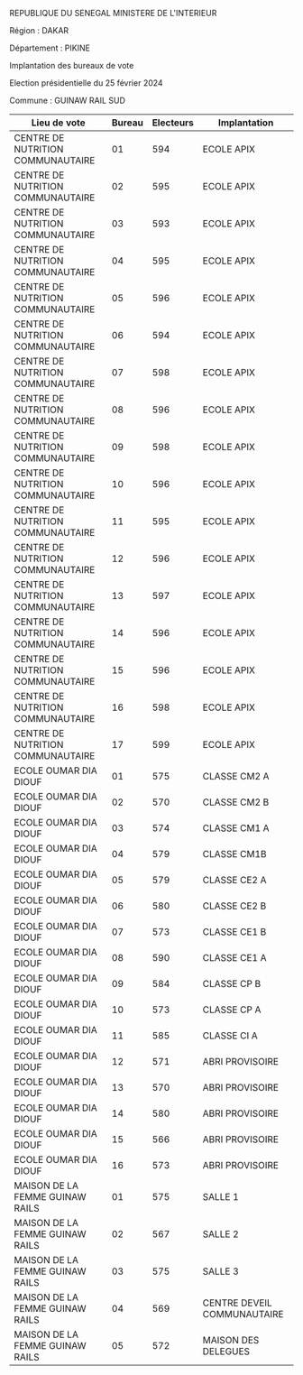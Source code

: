 REPUBLIQUE DU SENEGAL MINISTERE DE L'INTERIEUR

Région : DAKAR

Département : PIKINE

Implantation des bureaux de vote

Election présidentielle du 25 février 2024

Commune : GUINAW RAIL SUD

| Lieu de vote | Bureau | Electeurs | Implantation |
| - | - | - | - |
| CENTRE DE NUTRITION COMMUNAUTAIRE | 01 | 594 | ECOLE APIX |
| CENTRE DE NUTRITION COMMUNAUTAIRE | 02 | 595 | ECOLE APIX |
| CENTRE DE NUTRITION COMMUNAUTAIRE | 03 | 593 | ECOLE APIX |
| CENTRE DE NUTRITION COMMUNAUTAIRE | 04 | 595 | ECOLE APIX |
| CENTRE DE NUTRITION COMMUNAUTAIRE | 05 | 596 | ECOLE APIX |
| CENTRE DE NUTRITION COMMUNAUTAIRE | 06 | 594 | ECOLE APIX |
| CENTRE DE NUTRITION COMMUNAUTAIRE | 07 | 598 | ECOLE APIX |
| CENTRE DE NUTRITION COMMUNAUTAIRE | 08 | 596 | ECOLE APIX |
| CENTRE DE NUTRITION COMMUNAUTAIRE | 09 | 598 | ECOLE APIX |
| CENTRE DE NUTRITION COMMUNAUTAIRE | 10 | 596 | ECOLE APIX |
| CENTRE DE NUTRITION COMMUNAUTAIRE | 11 | 595 | ECOLE APIX |
| CENTRE DE NUTRITION COMMUNAUTAIRE | 12 | 596 | ECOLE APIX |
| CENTRE DE NUTRITION COMMUNAUTAIRE | 13 | 597 | ECOLE APIX |
| CENTRE DE NUTRITION COMMUNAUTAIRE | 14 | 596 | ECOLE APIX |
| CENTRE DE NUTRITION COMMUNAUTAIRE | 15 | 596 | ECOLE APIX |
| CENTRE DE NUTRITION COMMUNAUTAIRE | 16 | 598 | ECOLE APIX |
| CENTRE DE NUTRITION COMMUNAUTAIRE | 17 | 599 | ECOLE APIX |
| ECOLE OUMAR DIA DIOUF | 01 | 575 | CLASSE CM2 A |
| ECOLE OUMAR DIA DIOUF | 02 | 570 | CLASSE CM2 B |
| ECOLE OUMAR DIA DIOUF | 03 | 574 | CLASSE CM1 A |
| ECOLE OUMAR DIA DIOUF | 04 | 579 | CLASSE CM1B |
| ECOLE OUMAR DIA DIOUF | 05 | 579 | CLASSE CE2 A |
| ECOLE OUMAR DIA DIOUF | 06 | 580 | CLASSE CE2 B |
| ECOLE OUMAR DIA DIOUF | 07 | 573 | CLASSE CE1 B |
| ECOLE OUMAR DIA DIOUF | 08 | 590 | CLASSE CE1 A |
| ECOLE OUMAR DIA DIOUF | 09 | 584 | CLASSE CP B |
| ECOLE OUMAR DIA DIOUF | 10 | 573 | CLASSE CP A |
| ECOLE OUMAR DIA DIOUF | 11 | 585 | CLASSE CI A |
| ECOLE OUMAR DIA DIOUF | 12 | 571 | ABRI PROVISOIRE |
| ECOLE OUMAR DIA DIOUF | 13 | 570 | ABRI PROVISOIRE |
| ECOLE OUMAR DIA DIOUF | 14 | 580 | ABRI PROVISOIRE |
| ECOLE OUMAR DIA DIOUF | 15 | 566 | ABRI PROVISOIRE |
| ECOLE OUMAR DIA DIOUF | 16 | 573 | ABRI PROVISOIRE |
| MAISON DE LA FEMME GUINAW RAILS | 01 | 575 | SALLE 1 |
| MAISON DE LA FEMME GUINAW RAILS | 02 | 567 | SALLE 2 |
| MAISON DE LA FEMME GUINAW RAILS | 03 | 575 | SALLE 3 |
| MAISON DE LA FEMME GUINAW RAILS | 04 | 569 | CENTRE DEVEIL COMMUNAUTAIRE |
| MAISON DE LA FEMME GUINAW RAILS | 05 | 572 | MAISON DES DELEGUES |

<!-- PageNumber="9/25" -->
